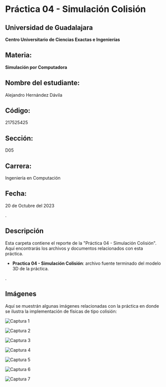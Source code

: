 # Práctica 04 - Simulación Colisión

## Universidad de Guadalajara 
**Centro Universitario de Ciencias Exactas e Ingenierías**

## Materia:
**Simulación por Computadora**

## Nombre del estudiante:
   Alejandro Hernández Dávila

## Código:
   217525425

## Sección:
   D05

## Carrera: 
   Ingeniería en Computación

## Fecha: 
   20 de Octubre del 2023

.
  
## Descripción
Esta carpeta contiene el reporte de la "Práctica 04 - Simulación Colisión". Aquí encontrarás los archivos y documentos relacionados con esta práctica.

- **Practica 04 - Simulación Colisión**: archivo fuente terminado del modelo 3D de la práctica.

.

## **Imágenes**

Aquí se muestrán algunas imágenes relacionadas con la práctica en donde se ilustra la implementación de físicas de tipo colisión:

![Captura 1](https://github.com/AlexHD220/Simulacion_por_Computadora_-_Alejandro_Hernandez/assets/142282445/159b15ee-4546-4797-a29c-6407cecdd155)

![Captura 2](https://github.com/AlexHD220/Simulacion_por_Computadora_-_Alejandro_Hernandez/assets/142282445/7fe50da6-4168-4129-9bc6-5fd6c2e90699)

![Captura 3](https://github.com/AlexHD220/Simulacion_por_Computadora_-_Alejandro_Hernandez/assets/142282445/22d651d9-b8e4-4e6d-959b-e24d7b66ce3b)

![Captura 4](https://github.com/AlexHD220/Simulacion_por_Computadora_-_Alejandro_Hernandez/assets/142282445/ff1c968a-19fa-4fc7-b57b-6a98a1911c3e)

![Captura 5](https://github.com/AlexHD220/Simulacion_por_Computadora_-_Alejandro_Hernandez/assets/142282445/02b81ae3-3fe2-41b7-98d7-aa8901b24692)

![Captura 6](https://github.com/AlexHD220/Simulacion_por_Computadora_-_Alejandro_Hernandez/assets/142282445/91caa4e5-2e34-42e4-bb47-5bed710a8f11)

![Captura 7](https://github.com/AlexHD220/Simulacion_por_Computadora_-_Alejandro_Hernandez/assets/142282445/6fa5596a-4fdf-4cf2-85d4-3ebe39ff7f4b)